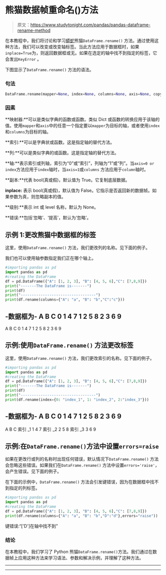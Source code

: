 # 熊猫数据帧重命名()方法

> 原文：<https://www.studytonight.com/pandas/pandas-dataframe-rename-method>

在本教程中，我们将讨论和学习[蟒蛇](https://www.studytonight.com/python/getting-started-with-python)熊猫`DataFrame.rename()` 方法。通过使用这种方法，我们可以改变或改变轴标签。当此方法应用于数据框时，如果`inplace=True`为，则返回数据框或无。如果在选定的轴中找不到指定的标签，它会发出`KeyError` 。

下图显示了`DataFrame.rename()` 方法的语法。

### 句法

```py
DataFrame.rename(mapper=None, index=None, columns=None, axis=None, copy=True, inplace=False, level=None, errors='ignore')
```

### 因素

**映射器:**可以是类似字典的函数或函数。类似 Dict 或函数的转换应用于该轴的值。使用`mapper`和`axis`中的任意一个指定要以`mapper`为目标的轴，或者使用`index`和`columns`为目标的轴。

**索引:**可以是字典状或函数。这是指定轴的替代方法。

**列:**可以是类似字典的或函数。这是指定轴的替代方法。

**轴:**表示索引或列轴，索引为“0”或“索引”，列轴为“1”或“列”。当`axis=0 or index`方法应用于`index`轴时，当`axis=1`或`columns` 方法应用于`column`轴时。

**副本:**代表 bool(真或假)，默认值为 True。它复制底层数据。

**inplace:** 表示 bool(真或假)，默认值为 False。它指示是否返回新的数据帧。如果参数为真，则忽略副本的值。

**级别:**表示 int 或 level 名称，默认为 None。

**错误:**包括‘忽略’、‘提高’，默认为‘忽略’。

## 示例 1:更改熊猫中数据框的标签

这里，使用`DataFrame.rename()` 方法，我们更改列的名称。见下面的例子。

我们也可以使用轴参数指定我们正在哪个轴上。

```py
#importing pandas as pd
import pandas as pd
#creating the DataFrame
df = pd.DataFrame({"A": [1, 2, 3], "B": [4, 5, 6],"C": [7,8,9]})
print("-------The DataFrame is-------")
print(df)
print("----------------------------------")
print(df.rename(columns={"A": "a", "B": "b","C":"c"}))
```

-数据框为-
A B C
0 1 4 7
1 2 5 8
2 3 6 9
-
A B C
0 1 4 7
1 2 5 8
2 3 6 9

## 示例:使用`DataFrame.rename()` 方法更改标签

这里，使用`DataFrame.rename()` 方法，我们更改索引的名称。见下面的例子。

```py
#importing pandas as pd
import pandas as pd
#creating the DataFrame
df = pd.DataFrame({"A": [1, 2, 3], "B": [4, 5, 6],"C": [7,8,9]})
print("-------The DataFrame is-------")
print(df)
print("----------------------------------")
print(df.rename(index={0: "index_1", 1: "index_2", 2:"index_3"}))
```

-数据框为-
A B C
0 1 4 7
1 2 5 8
2 3 6 9
-
A B C
索引 _1 1 4 7
索引 _2 2 5 8
索引 _3 3 6 9

## 示例:在`DataFrame.rename()`方法中设置`errors=raise`

如果在更改行或列的名称时出现任何错误，默认情况下`DataFrame.rename()` 方法会忽略这些错误。如果我们在`DataFrame.rename()` 方法中设置`errors='raise'`，会产生错误。见下面的例子。

在下面的示例中，`DataFrame.rename()` 方法会引发键错误，因为在数据框中找不到指定的列标签。

```py
#importing pandas as pd
import pandas as pd
#creating the DataFrame
df = pd.DataFrame({"A": [1, 2, 3], "B": [4, 5, 6],"C": [7,8,9]})
print(df.rename(columns={"A": "a", "B": "b","D":"d"},errors="raise"))
```

键错误:“['D']在轴中找不到”

### 结论

在本教程中，我们学习了 Python 熊猫`DataFrame.rename()`方法。我们通过在数据帧上应用这种方法来学习语法、参数和解决示例，并理解了这种方法。

* * *

* * *